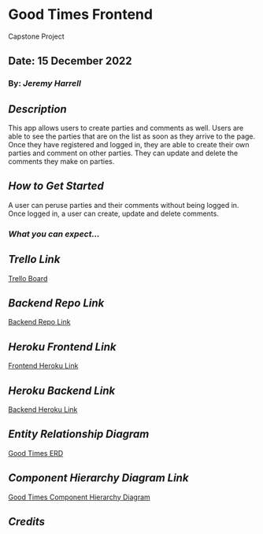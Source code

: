 # Good Times Frontend

Capstone Project

## Date: 15 December 2022

### By:  _Jeremy Harrell_

## **_Description_**

This app allows users to create parties and comments as well. Users are able to see the parties that are on the list as soon as they arrive to the page. Once they have registered and logged in, they are able to create their own parties and comment on other parties. They can update and delete the comments they make on parties. 

## **_How to Get Started_**

A user can peruse parties and their comments without being logged in. Once logged in, a user can create, update and delete comments.

### **_What you can expect..._**


## **_Trello Link_**

[Trello Board](https://trello.com/invite/b/1tswebwO/ATTIb409170742ce407920b7890b6f4407723438C5EF/good-times-capstone-project)

## **_Backend Repo Link_**
[Backend Repo Link](https://github.com/wolfy1313/GoodTiimes-BackEnd)

## **_Heroku Frontend Link_**

[Frontend Heroku Link](https://goodtimes-frontend.herokuapp.com/)

## **_Heroku Backend Link_**

[Backend Heroku Link](https://goodtimes-backend.herokuapp.com/)


## **_Entity Relationship Diagram_**

[Good Times ERD](assets/CapstoneERD.drawio.png)

## **_Component Hierarchy Diagram Link_**

[Good Times Component Hierarchy Diagram](assets/CapstoneCHD.png)

## **_Credits_**
